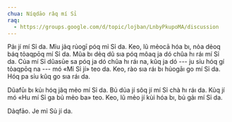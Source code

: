 ```yaml
---
chua: Níqdāo rǎq mí Sỉ
raq:
  - https://groups.google.com/d/topic/lojban/LnbyPkupoMA/discussion
---
```


Pảı jí mí Sỉ da. Mỉu jảq rủogī póq mỉ Sỉ da. Keo, lũ mẻocā hóa bı, nỏa
dẻoq báq tỏaqpōq mí Sỉ da. Mũa bı dẻq dũ sıa póq môaq ja dó chûa hı ráı
mí Sỉ da. Của mí Sỉ dûasūe sa póq ja dó chûa hı ráı na, kûq ja dó --- ju
sỉu hóq gí tỏaqpōq na --- mó «Mỉ Sỉ jí» teo da. Keo, rào sıa ráı bı
hủogāı go mí Sỉ da. Hóq pa sỉu kûq go sıa ráı da.

Dũafūı bı kủı hóq jâq mẻo mí Sỉ da. Bủ dủa jí sôq jí mí Sỉ chà hı ráı
da. Kủq jí mó «Hu mí Sỉ ga bủ mẻo ba» teo. Keo, lũ mẻo jí kùi hóa bı, bủ
gảı mí Sỉ da.

Dảqfāo. Je mỉ Sủ jí da.
